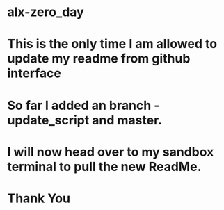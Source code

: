 # alx-zero_day
# This is the only time I am allowed to update my readme from github interface
# So far I added an branch - update_script and master.
# I will now head over to my sandbox terminal to pull the new ReadMe.
# Thank You

